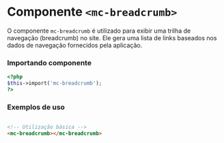 # Componente `<mc-breadcrumb>`
O componente `mc-breadcrumb` é utilizado para exibir uma trilha de navegação (breadcrumb) no site. Ele gera uma lista de links baseados nos dados de navegação fornecidos pela aplicação.

### Importando componente
```PHP
<?php 
$this->import('mc-breadcrumb');
?>
```
### Exemplos de uso
```HTML

<!-- Utilização básica -->
<mc-breadcrumb></mc-breadcrumb>
```
